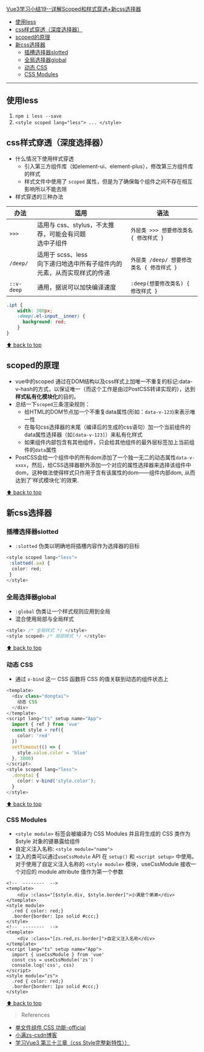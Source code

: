 [Vue3学习小结19--详解Scoped和样式穿透+新css选择器](#top)

- [使用less](#使用less)
- [css样式穿透（深度选择器）](#css样式穿透深度选择器)
- [scoped的原理](#scoped的原理)
- [新css选择器](#新css选择器)
  - [插槽选择器slotted](#插槽选择器slotted)
  - [全局选择器global](#全局选择器global)
  - [动态 CSS](#动态-css)
  - [CSS Modules](#css-modules)

-------------------------------------

## 使用less

1. `npm i less --save`
2. `<style scoped lang="less"> ... </style>`

## css样式穿透（深度选择器）

- 什么情况下使用样式穿透
  - 引入第三方组件库（如element-ui、element-plus），修改第三方组件库的样式
  - 样式文件中使用了 `scoped` 属性，但是为了确保每个组件之间不存在相互影响所以不能去除
- 样式穿透的三种办法

|办法|适用|语法|
|---|---|---|
|`>>>`|适用与 css、stylus，不太推荐，可能会有问题<br>选中子组件|`外层类 >>> 想要修改类名 { 修改样式 }`|
|`/deep/`|适用于 scss、less<br>向下递归地选中所有子组件内的元素，从而实现样式的传递|`外层类 /deep/ 想要修改类名 { 修改样式 }`|
|`::v-deep`|通用，据说可以加快编译速度|`:deep(想要修改类名) { 修改样式 }`|

```css
.ipt {
    width: 300px;
    :deep(.el-input__inner) {
      background: red;
    }
}
```

[⬆ back to top](#top)

## scoped的原理

- vue中的scoped 通过在DOM结构以及css样式上加唯一不重复的标记:data-v-hash的方式，以保证唯一（而这个工作是由过PostCSS转译实现的），达到**样式私有化模块化**的目的。
- 总结一下`scoped`三条渲染规则：
  - 给HTML的DOM节点加一个不重复data属性(形如：`data-v-123`)来表示唯一性
  - 在每句css选择器的末尾（编译后的生成的css语句）加一个当前组件的data属性选择器（如`[data-v-123]`）来私有化样式
  - 如果组件内部包含有其他组件，只会给其他组件的最外层标签加上当前组件的`data`属性
- PostCSS会给一个组件中的所有dom添加了一个独一无二的动态属性`data-v-xxxx`，然后，给CSS选择器额外添加一个对应的属性选择器来选择该组件中dom，这种做法使得样式只作用于含有该属性的dom——组件内部dom, 从而达到了'样式模块化'的效果.

[⬆ back to top](#top)

## 新css选择器

### 插槽选择器slotted

- `:slotted` 伪类以明确地将插槽内容作为选择器的目标

```ts
<style scoped lang="less">
 :slotted(.aa) {
  color: red;
 }
</style>
```

### 全局选择器global

- `:global` 伪类让一个样式规则应用到全局
- 混合使用局部与全局样式

```ts
<style> /* 全局样式 */ </style>
<style scoped> /* 局部样式 */ </style>
```

[⬆ back to top](#top)

### 动态 CSS

- 通过 `v-bind` 这一 CSS 函数将 CSS 的值关联到动态的组件状态上

```ts
<template>
  <div class="dongtai">
    动态 CSS
  </div>
</template>
<script lang="ts" setup name="App">
  import { ref } from 'vue'
  const style = ref({
    color: 'red'
  })
  setTimeout(() => {
    style.value.color = 'blue'
  }, 3000)
</script>
<style scoped lang="less">
  .dongtai {
    color: v-bind('style.color');
  }
</style>
```

[⬆ back to top](#top)

### CSS Modules

- `<style module>` 标签会被编译为 CSS Modules 并且将生成的 CSS 类作为 $style 对象的键暴露给组件
- 自定义注入名称: `<style module="name">`
- 注入的类可以通过`useCssModule` API 在 `setup()` 和 `<script setup>` 中使用。对于使用了自定义注入名称的 `<style module>` 模块，useCssModule 接收一个对应的 module attribute 值作为第一个参数

```vue
<!--  --------  --> 
<template>
    <div :class="[$style.div, $style.border]">小满是个弟弟</div>
</template>
<style module>
  .red { color: red;}
  .border{border: 1px solid #ccc;}
</style>
<!--  --------  --> 
<template>
    <div :class="[zs.red,zs.border]">自定义注入名称</div>
</template>
<script lang="ts" setup name="App">
  import { useCssModule } from 'vue'
  const css = useCssModule('zs')
  console.log('css', css)
</script>
<style module="zs">
  .red { color: red;}
  .border{border: 1px solid #ccc;}
</style>
```

[⬆ back to top](#top)

> References
- [单文件组件 CSS 功能-official](https://cn.vuejs.org/api/sfc-css-features.html#scoped-css)
- [小满zs-csdn博客](https://blog.csdn.net/qq1195566313/category_11618172.html)
- [学习Vue3 第三十三章（css Style完整新特性））](https://xiaoman.blog.csdn.net/article/details/124754590)
